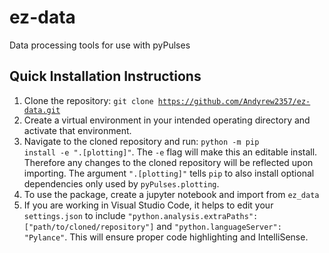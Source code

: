 # ez-data
Data processing tools for use with pyPulses

## Quick Installation Instructions
1. Clone the repository: <code>git clone https://github.com/Andyrew2357/ez-data.git</code>
2. Create a virtual environment in your intended operating directory and activate that environment.
3. Navigate to the cloned repository and run: <code>python -m pip install -e ".[plotting]"</code>. The <code>-e</code> flag will make this an editable install. Therefore any changes to the cloned repository will be reflected upon importing. The argument <code>".[plotting]"</code> tells <code>pip</code> to also install optional dependencies only used by <code>pyPulses.plotting</code>.
4. To use the package, create a jupyter notebook and import from <code>ez_data</code>
5. If you are working in Visual Studio Code, it helps to edit your <code>settings.json</code> to include <code>"python.analysis.extraPaths": ["path/to/cloned/repository"]</code> and <code>"python.languageServer": "Pylance"</code>. This will ensure proper code highlighting and IntelliSense.
